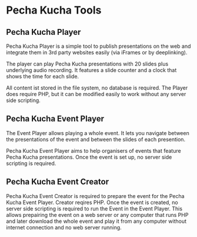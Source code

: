 # Pecha Kucha Tools

## Pecha Kucha Player
Pecha Kucha Player is a simple tool to publish presentations on the web and integrate them in 3rd party websites easily (via iFrames or by deeplinking).

The player can play Pecha Kucha presentations with 20 slides plus underlying audio recording. It features a slide counter and a clock that shows the time for each slide.

All content ist stored in the file system, no database is required. The Player does require PHP, but it can be modified easily to work without any server side scripting.

## Pecha Kucha Event Player
The Event Player allows playing a whole event. It lets you navigate between the presentations of the event and between the slides of each presention.

Pecha Kucha Event Player aims to help organisers of events that feature Pecha Kucha presentations. Once the event is set up, no server side scripting is required.

## Pecha Kucha Event Creator
Pecha Kucha Event Creator is required to prepare the event for the Pecha Kucha Event Player. Creator reqires PHP. Once the event is created, no server side scripting is required to run the Event in the Event Player. This allows prepairing the event on a web server or any computer that runs PHP and later download the whole event and play it from any computer without internet connection and no web server running.
